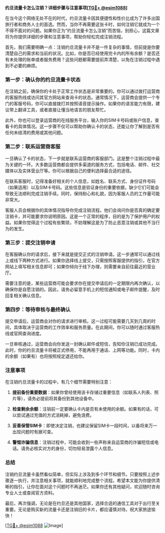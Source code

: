 **约旦流量卡怎么注销？详细步骤与注意事项[[TG💪+ @esim1088](https://t.me/s/esim1088)]**

在当今这个网络无处不在的时代，约旦流量卡因其便捷性和性价比成为了许多出国旅行者和商务人士的首选。然而，当你不再需要这张卡时，如何注销它就成为一个不得不面对的问题。如果你正为“约旦流量卡怎么注销”而苦恼，别担心，这篇文章将为你提供详细的步骤和注意事项，帮助你轻松完成注销流程。

首先，我们需要明确一点：注销约旦流量卡并不是一件复杂的事情，但前提是你要清楚自己的需求和当前的状况。比如，你是否已经使用完卡内的所有余额？是否还有未处理的账单或者服务费用？这些问题都需要提前弄清楚，以免在注销过程中遇到不必要的麻烦。

### **第一步：确认你的约旦流量卡状态**
在注销之前，确保你的卡处于正常工作状态是非常重要的。你可以通过拨打运营商的客服热线或访问其官方网站来查询卡的状态。通常情况下，运营商会提供一个专门的客服号码，你可以直接拨打并按照语音提示操作。如果你的语言能力有限，建议带上翻译工具，或者直接让懂当地语言的朋友帮忙。

此外，你也可以登录运营商的在线服务平台，输入你的SIM卡号码或账户信息，查看卡的具体情况。这一步骤不仅可以帮助你确认卡的状态，还能让你了解到是否有任何未结清的费用或其他问题。

### **第二步：联系运营商客服**
一旦确认了卡的状态，下一步就是联系运营商的客服部门。这是整个注销过程中最为关键的一环。大多数运营商都会提供多渠道的服务方式，包括电话、邮件、社交媒体以及实体营业厅等。你可以根据自己的便利选择最合适的途径。

在联系客服时，记得准备好相关的个人信息，如姓名、联系方式、身份证件号码（如果适用）以及SIM卡号码。这些信息是验证身份的重要依据，缺少它们可能会导致无法顺利完成注销手续。同时，保持耐心和礼貌，因为客服人员的工作量可能非常大。

客服人员会根据你的具体情况指导你完成注销流程。他们会询问你是否真的确定要注销卡，并可能要求你说明原因。这是一个正常的程序，目的是为了保护用户的权益。如果你觉得这个过程有些繁琐，不妨理解这是为了防止恶意注销或其他不当行为的发生。

### **第三步：提交注销申请**
在客服确认你的请求后，接下来就是提交正式的注销申请。这一步通常可以通过线上或线下两种方式进行。如果你选择线上提交，只需按照客服提供的指引，在官方网站上填写相关信息即可；如果你倾向于线下办理，则需要亲自前往最近的营业厅。

需要注意的是，某些运营商可能会要求你在提交申请后的一定期限内再次确认，以确保你是自愿注销的。因此，请务必留意手机上的短信通知或电子邮件提醒，及时回复相关确认信息。

### **第四步：等待审核与最终确认**
提交申请后，运营商会对你的请求进行审核。这一过程可能需要几天到几周的时间，具体取决于运营商的工作效率和服务质量。在此期间，你可以随时通过客服热线或官网查询进度。

一旦审核通过，运营商会向你发送一封确认邮件或短信，告知你注销已成功完成。此时，你的约旦流量卡将被正式停用，不能再用于通话、上网等功能。同时，卡内的余额（如果有）也将按照规定退还给你。

### **注意事项**
在注销约旦流量卡的过程中，有几个细节需要特别注意：

1. **提前备份重要数据**：如果你曾经使用该卡存储过重要信息（如联系人列表、照片等），请务必提前将其备份到其他设备中。
   
2. **检查剩余余额**：注销前一定要确认卡内是否有未使用的余额。如果有的话，可以尝试通过充值的方式消耗掉，避免浪费。

3. **妥善保管SIM卡**：即使决定注销，也建议保留SIM卡一段时间，以备将来万一出现问题时有据可查。

4. **警惕诈骗信息**：注销过程中，可能会收到一些声称来自运营商的诈骗短信或电话。请务必核实对方的身份，切勿轻易泄露个人信息。

### **总结**
注销约旦流量卡虽然看似简单，但实际上涉及到多个环节和细节。只要按照上述步骤逐一执行，并注意相关事项，就能顺利地完成整个流程。希望本文能为你提供清晰的指引，让你在面对这个问题时不再迷茫。如果你还有其他疑问，欢迎随时咨询专业人士或查阅官方资料。

最后，再次强调，无论是在约旦还是其他国家，选择合适的通信工具对于出行至关重要。无论是购买新的流量卡还是注销旧的卡片，都应谨慎对待。祝大家旅途愉快！

[[TG💪+ @esim1088](https://t.me/s/esim1088) ![Image](https://i.postimg.cc/4NQfJmqS/Snipaste-2025-05-13-00-14-12.png)]